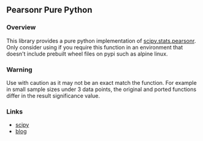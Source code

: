 ## Pearsonr Pure Python

### Overview
This library provides a pure python implementation of [scipy.stats.pearsonr][scipy]. Only consider using if you require
this function in an environment that doesn't include prebuilt wheel files on pypi such as alpine linux.

### Warning
Use with caution as it may not be an exact match the function. For example in small sample sizes under 3 data points,
the original and ported functions differ in the result significance value.

### Links
- [scipy][scipy]
- [blog][blog]

[blog]: https://malishoaib.wordpress.com/2014/04/15/the-beautiful-beta-functions-in-raw-python/
[scipy]: https://docs.scipy.org/doc/scipy/reference/generated/scipy.stats.pearsonr.html
